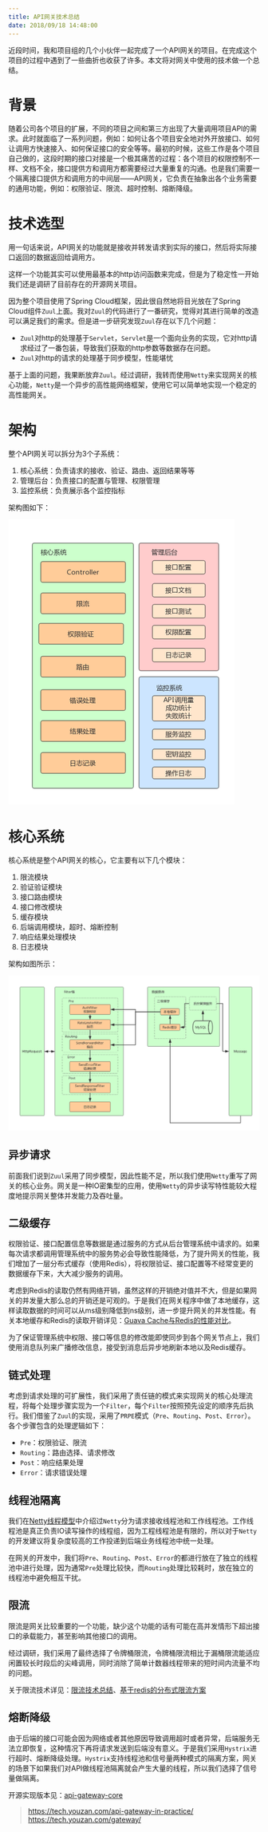 ```yaml
---
title: API网关技术总结
date: 2018/09/18 14:48:00
---
```


近段时间，我和项目组的几个小伙伴一起完成了一个API网关的项目。在完成这个项目的过程中遇到了一些曲折也收获了许多。本文将对网关中使用的技术做一个总结。

<!-- more -->

# 背景

随着公司各个项目的扩展，不同的项目之间和第三方出现了大量调用项目API的需求。此时就面临了一系列问题，例如：如何让各个项目安全地对外开放接口、如何让调用方快速接入、如何保证接口的安全等等。最初的时候，这些工作是各个项目自己做的，这段时期的接口对接是一个极其痛苦的过程：各个项目的权限控制不一样、文档不全，接口提供方和调用方都需要经过大量重复的沟通。也是我们需要一个隔离接口提供方和调用方的中间层——API网关，它负责在抽象出各个业务需要的通用功能，例如：权限验证、限流、超时控制、熔断降级。

# 技术选型

用一句话来说，API网关的功能就是接收并转发请求到实际的接口，然后将实际接口返回的数据返回给调用方。

这样一个功能其实可以使用最基本的http访问函数来完成，但是为了稳定性一开始我们还是调研了目前存在的开源网关项目。

因为整个项目使用了Spring Cloud框架，因此很自然地将目光放在了Spring Cloud组件`Zuul`上面。我对`Zuul`的代码进行了一番研究，觉得对其进行简单的改造可以满足我们的需求。但是进一步研究发现`Zuul`存在以下几个问题：

- `Zuul`对http的处理基于`Servlet`，`Servlet`是一个面向业务的实现，它对http请求经过了一番包装，导致我们获取的http参数等数据存在问题。
- `Zuul`对http的请求的处理基于同步模型，性能堪忧

基于上面的问题，我果断放弃`Zuul`。经过调研，我转而使用`Netty`来实现网关的核心功能，`Netty`是一个异步的高性能网络框架，使用它可以简单地实现一个稳定的高性能网关。

# 架构

整个API网关可以拆分为3个子系统：

1. 核心系统：负责请求的接收、验证、路由、返回结果等等
2. 管理后台：负责接口的配置与管理、权限管理
3. 监控系统：负责展示各个监控指标

架构图如下：

![API网关架构](media/API%E7%BD%91%E5%85%B3%E6%9E%B6%E6%9E%84.png)


# 核心系统

核心系统是整个API网关的核心，它主要有以下几个模块：

1. 限流模块
2. 验证验证模块
3. 接口路由模块
4. 接口修改模块
5. 缓存模块
6. 后端调用模块，超时、熔断控制
7. 响应结果处理模块
8. 日志模块

架构如图所示：

![核心系统框架](media/%E6%A0%B8%E5%BF%83%E7%B3%BB%E7%BB%9F%E6%A1%86%E6%9E%B6.png)

## 异步请求

前面我们说到`Zuul`采用了同步模型，因此性能不足，所以我们使用`Netty`重写了网关的核心业务。网关是一种IO密集型的应用，使用`Netty`的异步读写特性能较大程度地提示网关整体并发能力及吞吐量。

## 二级缓存

权限验证、接口配置信息等数据是通过服务的方式从后台管理系统中请求的。如果每次请求都调用管理系统中的服务势必会导致性能降低，为了提升网关的性能，我们增加了一层分布式缓存（使用Redis），将权限验证、接口配置等不经常变更的数据缓存下来，大大减少服务的调用。

考虑到Redis的读取仍然有网络开销，虽然这样的开销绝对值并不大，但是如果网关的并发量大那么总的开销还是可观的。于是我们在网关程序中做了本地缓存，这样读取数据的时间可以从ms级别降低到ns级别，进一步提升网关的并发性能。有关本地缓存和Redis的读取开销详见：[Guava Cache与Redis的性能对比][1]。

为了保证管理系统中权限、接口等信息的修改能即使同步到各个网关节点上，我们使用消息队列来广播修改信息，接受到消息后异步地刷新本地以及Redis缓存。

## 链式处理

考虑到请求处理的可扩展性，我们采用了责任链的模式来实现网关的核心处理流程，将每个处理步骤实现为一个`Filter`，每个`Filter`按照预先设定的顺序先后执行。我们借鉴了`Zuul`的实现，采用了`PRPE`模式（`Pre`、`Routing`、`Post`、`Error`）。各个步骤包含的处理逻辑如下：

- `Pre`：权限验证、限流
- `Routing`：路由选择、请求修改
- `Post`：响应结果处理
- `Error`：请求错误处理

## 线程池隔离

我们在[Netty线程模型][2]中介绍过`Netty`分为请求接收线程池和工作线程池。工作线程池是真正负责IO读写操作的线程组，因为工程线程池是有限的，所以对于`Netty`的开发建议将复杂度较高的工作投递到后端业务线程池中统一处理。

在网关的开发中，我们将`Pre`、`Routing`、`Post`、`Error`的都进行放在了独立的线程池中进行处理，因为通常`Pre`处理比较快，而`Routing`处理比较耗时，放在独立的线程池中避免相互干扰。

## 限流

限流是网关比较重要的一个功能，缺少这个功能的话有可能在高并发情形下超出接口的承载能力，甚至影响其他接口的调用。

经过调研，我们采用了最终选择了令牌桶限流，令牌桶限流相比于漏桶限流能适应闲置较长时段后的尖峰调用，同时消除了简单计数器线程带来的短时间内流量不均的问题。

关于限流技术详见：[限流技术总结][3]、[基于redis的分布式限流方案][4]

## 熔断降级

由于后端的接口可能会因为网络或者其他原因导致调用超时或者异常，后端服务无法立即恢复，这种情况下再将请求发送到后端没有意义。于是我们采用`Hystrix`进行超时、熔断降级处理。`Hystrix`支持线程池和信号量两种模式的隔离方案，网关的场景下如果我们对API做线程池隔离就会产生大量的线程，所以我们选择了信号量做隔离。









































开源实现版本见：[api-gateway-core](https://github.com/wangqifox/api-gateway-core)

[1]: /articles/Java/Guava%20Cache与Redis的性能对比.html
[2]: /articles/Java/Netty线程模型.html
[3]: /articles/Java/限流技术总结.html
[4]: /articles/Java/基于redis的分布式限流方案.html

> https://tech.youzan.com/api-gateway-in-practice/
> https://tech.youzan.com/gateway/

